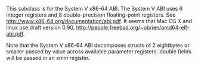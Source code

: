 This subclass is for the System V x86-64 ABI.  The System V ABI uses 6 integer registers and 8 double-precision floating-point registers.  See http://www.x86-64.org/documentation/abi.pdf.  It seems that Mac OS X and linux use draft version 0.90, http://people.freebsd.org/~obrien/amd64-elf-abi.pdf.

Note that the System V x86-64 ABI decomposes structs of 2 eightbytes or smaller passed by value across available parameter registers.  double fields will be passed in an xmm register.